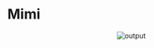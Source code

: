 # Mimi


<p align="center">
  <img src="https://github.com/user-attachments/assets/e4d01452-e522-43fc-8df7-1ad17ab89cab" alt="output">
</p>
